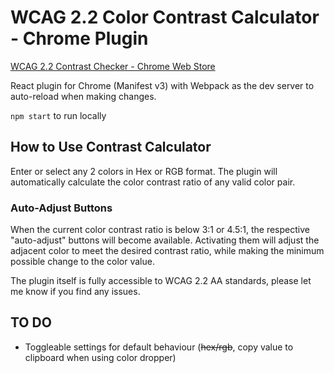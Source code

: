 # WCAG 2.2 Color Contrast Calculator - Chrome Plugin
[WCAG 2.2 Contrast Checker - Chrome Web Store](https://chromewebstore.google.com/detail/wcag-contrast-checker/dgldkjfbookpojpaedkfeobhndpjlbaa?authuser=0&hl=en&pli=1)

React plugin for Chrome (Manifest v3) with Webpack as the dev server to auto-reload when making changes.

`npm start` to run locally

## How to Use Contrast Calculator

Enter or select any 2 colors in Hex or RGB format. The plugin will automatically calculate the color contrast ratio of any valid color pair.

### Auto-Adjust Buttons

When the current color contrast ratio is below 3:1 or 4.5:1, the respective "auto-adjust" buttons will become available. Activating them will adjust the adjacent color to meet the desired contrast ratio, while making the minimum possible change to the color value.

The plugin itself is fully accessible to WCAG 2.2 AA standards, please let me know if you find any issues.

## TO DO

- Toggleable settings for default behaviour (~~hex/rgb~~, copy value to clipboard when using color dropper)
